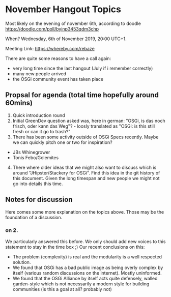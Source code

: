 # November Hangout Topics

Most likely on the evening of november 6th, according to doodle https://doodle.com/poll/byinp3453qdm3chp

When? Wednesday, 6th of November 2019, 20:00 UTC+1.

Meeting Link: https://whereby.com/rebaze

There are quite some reasons to have a call again:
- very long time since the last hangout (July if i remember correctly)
- many new people arrived
- the OSGi community event has taken place

## Propsal for agenda (total time hopefully around 60mins)
1. Quick introduction round
2. Initial GreenDev question asked was, here in german: "OSGi, is das noch frisch, oder kann das Weg"? - loosly translated as "OSGi: is this still fresh or can it go to trash?"
3. There has been some activity outside of OSGi Specs recently. Maybe we can quickly pitch one or two for inspiration?
- JBs Whinegrower
- Tonis Febo/Golemites
4. There where older ideas that we might also want to discuss which is around "JHipster/Stackery for OSGi". Find this idea in the git history of this document. Given the long timespan and new people we might not go into details this time.


##  Notes for discussion

Here comes some more explanation on the topics above. Those may be the foundation of a discussion.

### on 2.
We particularly answered this before. We only should add new voices to this statement to stay in the time box ;)
Our recent conclusions on this:
- The problem (complexity) is real and the modularity is a well respected solution.
- We found that OSGi has a bad public image as being overly complex by itself (various random discussions on the internet). Mostly uninformed.
- We found that the OSGi Alliance by itself acts quite defensely, walled garden-style which is not necessarily a modern style for building communities (is this a goal at all? probably not)
